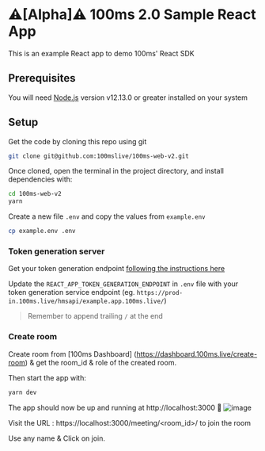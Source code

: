 # ⚠️[Alpha]⚠️ 100ms 2.0 Sample React App

This is an example React app to demo 100ms' React SDK

## Prerequisites

You will need [Node.js](https://nodejs.org) version v12.13.0 or greater installed on your system

## Setup

Get the code by cloning this repo using git

```bash
git clone git@github.com:100mslive/100ms-web-v2.git
```

Once cloned, open the terminal in the project directory, and install dependencies with:

```bash
cd 100ms-web-v2
yarn
```

Create a new file `.env` and copy the values from `example.env`

```bash
cp example.env .env
```

### Token generation server

Get your token generation endpoint [following the instructions here](https://100ms.gitbook.io/100ms-v2/server-side/100ms-quickstart-app-server)

Update the `REACT_APP_TOKEN_GENERATION_ENDPOINT` in `.env` file with your token generation service endpoint (eg. `https://prod-in.100ms.live/hmsapi/example.app.100ms.live/`) 

>Remember to append trailing `/` at the end

### Create room

Create room from [100ms Dashboard] (https://dashboard.100ms.live/create-room) & get the room_id & role of the created room.

Then start the app with:

```bash
yarn dev
```

The app should now be up and running at http://localhost:3000 🚀
![image](https://user-images.githubusercontent.com/5078656/119534649-c60da000-bda4-11eb-9847-f283e2daa06f.png)



Visit the URL : https://localhost:3000/meeting/<room_id>/<role> to join the room
  
Use any name & Click on join. 

